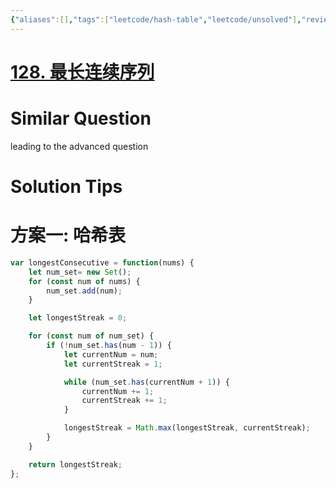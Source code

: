 ```yaml
---
{"aliases":[],"tags":["leetcode/hash-table","leetcode/unsolved"],"review-dates":[],"dg-publish":true,"difficulty":"medium","date-created":"2023-05-24-Wed, 12:19:39 pm","date-modified":"2023-05-25-Thu, 10:03:27 am","permalink":"/programming/basic/leetcode/128. 最长连续序列/","dgPassFrontmatter":true}
---
```



# [128. 最长连续序列](https://leetcode.cn/problems/longest-consecutive-sequence/)

# Similar Question

leading to the advanced question

# Solution Tips

# 方案一: 哈希表

```js
var longestConsecutive = function(nums) {
    let num_set= new Set();
    for (const num of nums) {
        num_set.add(num);
    }

    let longestStreak = 0;

    for (const num of num_set) {
        if (!num_set.has(num - 1)) {
            let currentNum = num;
            let currentStreak = 1;

            while (num_set.has(currentNum + 1)) {
                currentNum += 1;
                currentStreak += 1;
            }

            longestStreak = Math.max(longestStreak, currentStreak);
        }
    }

    return longestStreak;   
};
```
